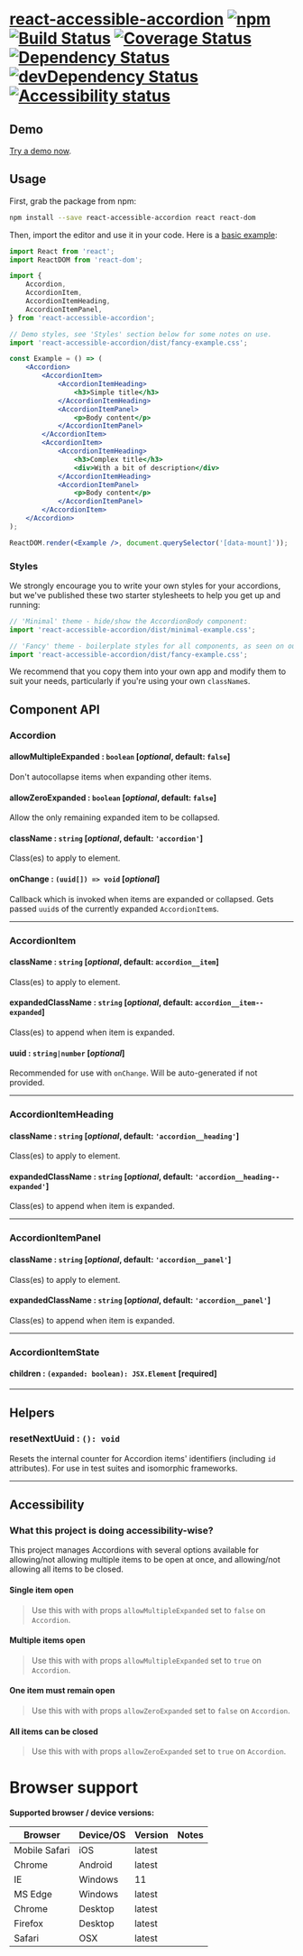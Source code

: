 [react-accessible-accordion](https://springload.github.io/react-accessible-accordion/) [![npm](https://img.shields.io/npm/v/react-accessible-accordion.svg?style=flat-square)](https://www.npmjs.com/package/react-accessible-accordion) [![Build Status](https://travis-ci.org/springload/react-accessible-accordion.svg?branch=master)](https://travis-ci.org/springload/react-accessible-accordion) [![Coverage Status](https://coveralls.io/repos/github/springload/react-accessible-accordion/badge.svg)](https://coveralls.io/github/springload/react-accessible-accordion) [![Dependency Status](https://david-dm.org/springload/react-accessible-accordion.svg?style=flat-square)](https://david-dm.org/springload/react-accessible-accordion) [![devDependency Status](https://david-dm.org/springload/react-accessible-accordion/dev-status.svg?style=flat-square)](https://david-dm.org/springload/react-accessible-accordion#info=devDependencies)
[![Accessibility status](https://img.shields.io/badge/a11y-tested-brightgreen.svg)](http://wave.webaim.org/report#/https://springload.github.io/react-accessible-accordion/)
=========

## Demo

[Try a demo now](https://springload.github.io/react-accessible-accordion/).

## Usage

First, grab the package from npm:

```sh
npm install --save react-accessible-accordion react react-dom
```

Then, import the editor and use it in your code. Here is a [basic example](https://springload.github.io/react-accessible-accordion/):

```jsx
import React from 'react';
import ReactDOM from 'react-dom';

import {
    Accordion,
    AccordionItem,
    AccordionItemHeading,
    AccordionItemPanel,
} from 'react-accessible-accordion';

// Demo styles, see 'Styles' section below for some notes on use.
import 'react-accessible-accordion/dist/fancy-example.css';

const Example = () => (
    <Accordion>
        <AccordionItem>
            <AccordionItemHeading>
                <h3>Simple title</h3>
            </AccordionItemHeading>
            <AccordionItemPanel>
                <p>Body content</p>
            </AccordionItemPanel>
        </AccordionItem>
        <AccordionItem>
            <AccordionItemHeading>
                <h3>Complex title</h3>
                <div>With a bit of description</div>
            </AccordionItemHeading>
            <AccordionItemPanel>
                <p>Body content</p>
            </AccordionItemPanel>
        </AccordionItem>
    </Accordion>
);

ReactDOM.render(<Example />, document.querySelector('[data-mount]'));
```

### Styles

We strongly encourage you to write your own styles for your accordions, but we've published these two starter stylesheets to help you get up and running:

```js
// 'Minimal' theme - hide/show the AccordionBody component:
import 'react-accessible-accordion/dist/minimal-example.css';

// 'Fancy' theme - boilerplate styles for all components, as seen on our demo:
import 'react-accessible-accordion/dist/fancy-example.css';
```

We recommend that you copy them into your own app and modify them to suit your needs, particularly if you're using your own `className`s.

## Component API

### Accordion

#### allowMultipleExpanded : `boolean` [*optional*, default: `false`]

Don't autocollapse items when expanding other items.

#### allowZeroExpanded : `boolean` [*optional*, default: `false`]

Allow the only remaining expanded item to be collapsed.

#### className : `string` [*optional*, default: `'accordion'`]

Class(es) to apply to element.

#### onChange : `(uuid[]) => void` [*optional*]

Callback which is invoked when items are expanded or collapsed. Gets passed `uuid`s of the currently expanded `AccordionItem`s.

---

### AccordionItem

#### className : `string` [*optional*, default: `accordion__item`]

Class(es) to apply to element.

#### expandedClassName : `string` [*optional*, default: `accordion__item--expanded`]

Class(es) to append when item is expanded.

#### uuid : `string|number` [*optional*]

Recommended for use with `onChange`. Will be auto-generated if not provided.

---

### AccordionItemHeading

#### className : `string` [*optional*, default: `'accordion__heading'`]

Class(es) to apply to element.

#### expandedClassName : `string` [*optional*, default: `'accordion__heading--expanded'`]

Class(es) to append when item is expanded.

---

### AccordionItemPanel

#### className : `string` [*optional*, default: `'accordion__panel'`]

Class(es) to apply to element.

#### expandedClassName : `string` [*optional*, default: `'accordion__panel'`]

Class(es) to append when item is expanded.

---

### AccordionItemState

#### children : `(expanded: boolean): JSX.Element` [**required**]

---

## Helpers

### resetNextUuid : `(): void`

Resets the internal counter for Accordion items' identifiers (including `id` attributes). For use in test suites and isomorphic frameworks.

---

## Accessibility

### What this project is doing accessibility-wise?

This project manages Accordions with several options available for allowing/not allowing multiple items to be open at once, and allowing/not allowing all items to be closed.

#### Single item open

> Use this with with props `allowMultipleExpanded` set to `false` on `Accordion`.

#### Multiple items open

> Use this with with props `allowMultipleExpanded` set to `true` on `Accordion`.

#### One item must remain open

> Use this with with props `allowZeroExpanded` set to `false` on `Accordion`.

#### All items can be closed

> Use this with with props `allowZeroExpanded` set to `true` on `Accordion`.

# Browser support

**Supported browser / device versions:**

| Browser       | Device/OS | Version | Notes |
| ------------- | --------- | ------- | ----- |
| Mobile Safari | iOS       | latest  |       |
| Chrome        | Android   | latest  |       |
| IE            | Windows   | 11      |       |
| MS Edge       | Windows   | latest  |       |
| Chrome        | Desktop   | latest  |       |
| Firefox       | Desktop   | latest  |       |
| Safari        | OSX       | latest  |       |
